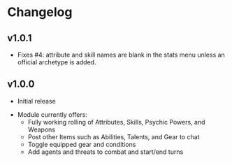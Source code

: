 # Changelog

## v1.0.1
- Fixes #4: attribute and skill names are blank in the stats menu unless an official archetype is added.

## v1.0.0
* Initial release
- Module currently offers: 
  - Fully working rolling of Attributes, Skills, Psychic Powers, and Weapons
  - Post other Items such as Abilities, Talents, and Gear to chat
  - Toggle equipped gear and conditions
  - Add agents and threats to combat and start/end turns
  

